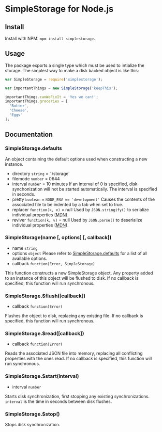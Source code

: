SimpleStorage for Node.js
==========================

## Install

Install with NPM: `npm install simplestorage`.


## Usage

The package exports a single type which must be used to intialize the storage.
The simplest way to make a disk backed object is like this:

```js
var SimpleStorage = require('simplestorage');

var importantThings = new SimpleStorage('keepThis');

importantThings.canWeFixIt = 'Yes we can!';
importantThings.groceries = [
  'Butter',
  'Cheese',
  'Eggs'
];
```


## Documentation

### SimpleStorage.defaults

An object containing the default options used when constructing a new instance.

 *  directory `string` = './storage'
 *  filemode `number` = 0644
 *  interval `number` = 10 minutes
    If an interval of 0 is specified, disk synchonization will not be started automatically.
    The interval is specified in seconds.
 *  pretty `boolean` = `NODE_ENV == 'development'`
    Causes the contents of the associated file to be indented by a tab when set to true.
 *  replacer `function(k, v)` = null
    Used by `JSON.stringify()` to serialize individual properties ([MDN](https://developer.mozilla.org/en-US/docs/Web/JavaScript/Guide/Using_native_JSON#The_replacer_parameter)).
 *  reviver `function(k, v)` = null
    Used by `JSON.parse()` to deserialize individual properties ([MDN](https://developer.mozilla.org/en-US/docs/Web/JavaScript/Reference/Global_Objects/JSON/parse#Example.3A_Using_the_reviver_parameter)).

### SimpleStorage(name \[, options\] \[, callback\])

 *  name `string`
 *  options `object`
    Please refer to [SimpleStorage.defaults](#simplestoragedefaults) for a list of all available options.
 *  callback `function(Error, SimpleStorage)`

This function constructs a new SimpleStorage object.
Any property added to an instance of this object will be flushed to disk.
If no callback is specified, this function will run synchronous.

### SimpleStorage.$flush(\[callback\])

 *  callback `function(Error)`

Flushes the object to disk, replacing any existing file.
If no callback is specified, this function will run synchronous.

### SimpleStorage.$read(\[callback\])

 *  callback `function(Error)`

Reads the associated JSON file into memory, replacing all conflicting properties with the ones read.
If no callback is specified, this function will run synchronous.

### SimpleStorage.$start(interval)

 *  interval `number`

Starts disk synchronization, first stopping any existing synchronizations.
`interval` is the time in seconds between disk flushes.

### SimpleStorage.$stop()

Stops disk synchronization.
